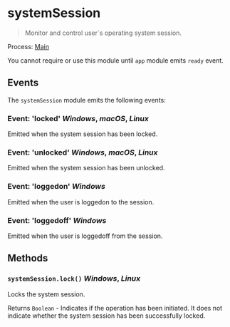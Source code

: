 # systemSession

> Monitor and control user´s operating system session.

Process: [Main](../glossary.md#main-process)

You cannot require or use this module until `app` module emits `ready` event.

## Events

The `systemSession` module emits the following events:

### Event: 'locked'  _Windows_, _macOS_, _Linux_

Emitted when the system session has been locked.

### Event: 'unlocked'  _Windows_, _macOS_, _Linux_

Emitted when the system session has been unlocked.

### Event: 'loggedon'  _Windows_

Emitted when the user is loggedon to the session.

### Event: 'loggedoff'  _Windows_

Emitted when the user is loggedoff from the session.


## Methods

### `systemSession.lock()` _Windows_, _Linux_

Locks the system session.

Returns `Boolean` - Indicates if the operation has been initiated. It does not indicate whether the system session has been successfully locked.
